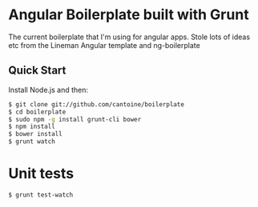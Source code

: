 # Angular Boilerplate built with Grunt

The current boilerplate that I'm using for angular apps. Stole lots of ideas etc from the Lineman Angular template and ng-boilerplate

## Quick Start

Install Node.js and then:

```sh
$ git clone git://github.com/cantoine/boilerplate
$ cd boilerplate
$ sudo npm -g install grunt-cli bower
$ npm install
$ bower install
$ grunt watch
```
# Unit tests
```sh
$ grunt test-watch
```